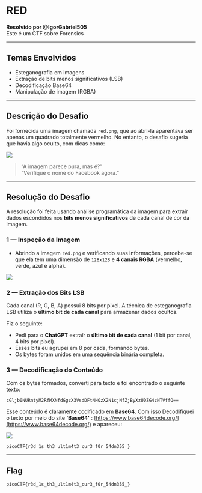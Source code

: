 
# RED
**Resolvido por @IgorGabriel505**  
 Este é um CTF sobre Forensics

---

## Temas Envolvidos

- Esteganografia em imagens  
- Extração de bits menos significativos (LSB)  
- Decodificação Base64  
- Manipulação de imagem (RGBA)

---

## Descrição do Desafio

Foi fornecida uma imagem chamada `red.png`, que ao abri-la aparentava ser apenas um quadrado totalmente vermelho. No entanto, o desafio sugeria que havia algo oculto, com dicas como:

![](Imagens_RED/red.png)

> “A imagem parece pura, mas é?”  
> “Verifique o nome do Facebook agora.”  

---

## Resolução do Desafio

A resolução foi feita usando análise programática da imagem para extrair dados escondidos nos **bits menos significativos** de cada canal de cor da imagem.

### 1 — Inspeção da Imagem

- Abrindo a imagem `red.png` e verificando suas informações, percebe-se que ela tem uma dimensão de `128x128` e  **4 canais RGBA** (vermelho, verde, azul e alpha).

![](Imagens_RED/ima.png)

### 2 — Extração dos Bits LSB

Cada canal (R, G, B, A) possui 8 bits por pixel. A técnica de esteganografia LSB utiliza o **último bit de cada canal** para armazenar dados ocultos.

Fiz o seguinte:
- Pedi para o **ChatGPT** extraír o **último bit de cada canal** (1 bit por canal, 4 bits por pixel).
- Esses bits eu agrupei em 8 por cada, formando bytes.
- Os bytes foram unidos em uma sequência binária completa.

### 3 — Decodificação do Conteúdo

Com os bytes formados, converti para texto e foi encontrado o seguinte texto:

```
cGljb0NURntyM2RfMXNfdGgzX3VsdDFtNHQzX2N1cjNfZjByXzU0ZG4zNTVffQ==
```

Esse conteúdo é claramente codificado em **Base64**. Com isso Decodifiquei o texto por meio do site **'Base64'** :   [https://www.base64decode.org/](https://www.base64decode.org/) 
e apareceu:

![](Imagens_RED/ct.png)

```
picoCTF{r3d_1s_th3_ult1m4t3_cur3_f0r_54dn355_}
```

---

## Flag

```text
picoCTF{r3d_1s_th3_ult1m4t3_cur3_f0r_54dn355_}
```
